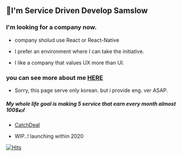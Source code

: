 ## 🚙I'm Service Driven Develop Samslow

### I'm looking for a company now.

* company sholud use React or React-Native

* I prefer an environment where I can take the initiative.

* I like a company that values UX more than UI.

### you can see more about me [HERE](https://samslow.github.io/about)

* Sorry, this page serve only korean. but i provide eng. ver ASAP.

##### My whole life goal is making 5 service that earn every month almost 100$💵!

* [CatchDeal](https://github.com/catchdeal/Intro)

* WIP..! launching within 2020 

[![Hits](https://hits.seeyoufarm.com/api/count/incr/badge.svg?url=https%3A%2F%2Fgithub.com%2Fsamslow%2Fhit-counter)](https://hits.seeyoufarm.com)


<!--
**samslow/samslow** is a ✨ _special_ ✨ repository because its `README.md` (this file) appears on your GitHub profile.

Here are some ideas to get you started:

- 🔭 I’m currently working on ...
- 🌱 I’m currently learning ...
- 👯 I’m looking to collaborate on ...
- 🤔 I’m looking for help with ...
- 💬 Ask me about ...
- 📫 How to reach me: ...
- 😄 Pronouns: ...
- ⚡ Fun fact: ...
-->
